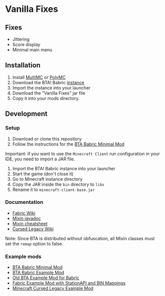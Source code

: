 # Vanilla Fixes

## Fixes

* Jittering
* Score display
* Minimal main menu

## Installation

1. Install [MultiMC](https://multimc.org/) or [PolyMC](https://polymc.org/)
2. Download the BTA! Babric [instance](https://drive.google.com/file/d/1V6nHw_uErtckjTWjfbmX2_qebeTXLbQV/view)
3. Import the instance into your launcher
4. Download the "Vanilla Fixes" jar file
5. Copy it into your mods directory.

## Development

### Setup

1. Download or clone this repository
2. Follow the instructions for the [BTA Babric Minimal Mod](https://github.com/Turnip-Labs/bta-minimal-mod)

Important: if you want to use the `Minecraft Client` run configuration in your IDE, you need to import a JAR file.

1. Import the BTA! Babric instance into your launcher
2. Start the game (don't close it)
3. Go to Minecraft instance directory
4. Copy the JAR inside the `bin` directory to `libs`
5. Rename it to `minecraft-client-base.jar`

### Documentation

* [Fabric Wiki](https://fabricmc.net/wiki/doku.php)
* [Mixin javadoc](https://jenkins.liteloader.com/view/Other/job/Mixin/javadoc/index.html)
* [Mixin cheatsheet](https://github.com/2xsaiko/mixin-cheatsheet/blob/master/README.md)
* [Cursed Legacy Wiki](https://minecraft-cursed-legacy.github.io/wiki/index.html)

Note: Since BTA is distributed without obfuscation, all Mixin classes must set the `remap` option to false.

### Example mods

* [BTA Babric Minimal Mod](https://github.com/Turnip-Labs/bta-minimal-mod)
* [BTA Babric Example Mod](https://github.com/Turnip-Labs/bta-example-mod)
* [Old BTA Example Mod for Babric](https://github.com/pkstDev/BTAExampleMod-babric)
* [Fabric Example Mod with StationAPI and BIN Mappings](https://github.com/calmilamsy/stationapi-example-mod/tree/dev/12)
* [Minecraft Cursed Legacy Example Mod](https://github.com/minecraft-cursed-legacy/Example-Mod)
